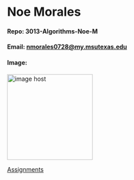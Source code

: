# Noe Morales

#### Repo: 3013-Algorithms-Noe-M

#### Email: nmorales0728@my.msutexas.edu

#### Image:

<img src="https://images2.imgbox.com/69/26/T9KwkV1z_o.jpg" width ="200" alt="image host"/></a>

[Assignments](Assignments)
